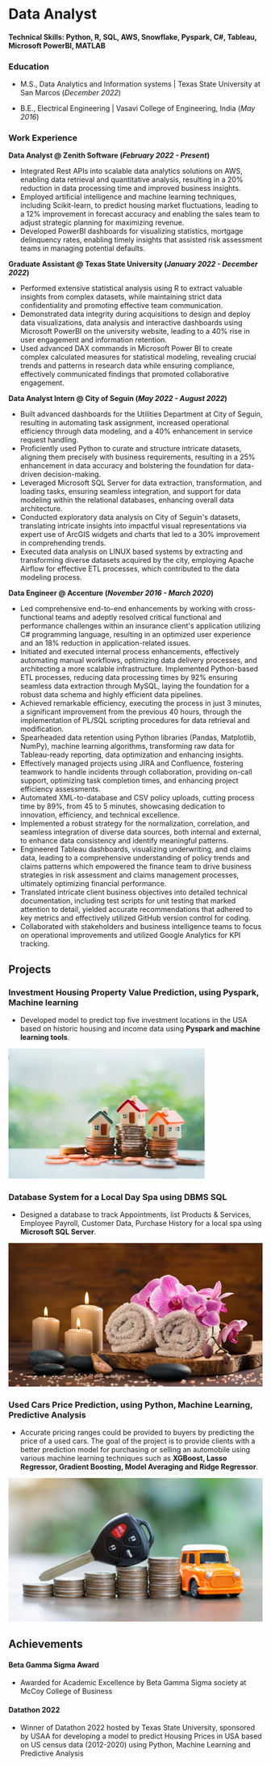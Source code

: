 # Data Analyst
#### Technical Skills: Python, R, SQL, AWS, Snowflake, Pyspark, C#, Tableau, Microsoft PowerBI, MATLAB

### Education
- M.S., Data Analytics and Information systems | Texas State University at San Marcos (_December 2022_)
                 		
- B.E., Electrical Engineering	| Vasavi College of Engineering, India (_May 2016_)	 			        		


### Work Experience
**Data Analyst  @ Zenith Software (_February 2022 - Present_)**
- Integrated Rest APIs into scalable data analytics solutions on AWS, enabling data retrieval and quantitative analysis, resulting in a 20% reduction in data processing time and improved business insights.
- Employed artificial intelligence and machine learning techniques, including Scikit-learn, to predict housing market fluctuations, leading to a 12% improvement in forecast accuracy and enabling the sales team to adjust strategic planning for maximizing revenue.
- Developed PowerBI dashboards for visualizing statistics, mortgage delinquency rates, enabling timely insights that assisted risk assessment teams in managing potential defaults.

**Graduate Assistant @ Texas State University (_January 2022 - December 2022_)**
-	Performed extensive statistical analysis using R to extract valuable insights from complex datasets, while maintaining strict data confidentiality and promoting effective team communication.
-	Demonstrated data integrity during acquisitions to design and deploy data visualizations, data analysis and interactive dashboards using Microsoft PowerBI on the university website, leading to a 40% rise in user engagement and information retention.
-	Used advanced DAX commands in Microsoft Power BI to create complex calculated measures for statistical modeling, revealing crucial trends and patterns in research data while ensuring compliance, effectively communicated findings that promoted collaborative engagement.


**Data Analyst Intern @ City of Seguin (_May 2022 - August 2022_)**
-	Built advanced dashboards for the Utilities Department at City of Seguin, resulting in automating task assignment, increased operational efficiency through data modeling, and a 40% enhancement in service request handling.
-	Proficiently used Python to curate and structure intricate datasets, aligning them precisely with business requirements, resulting in a 25% enhancement in data accuracy and bolstering the foundation for data-driven decision-making.
-	Leveraged Microsoft SQL Server for data extraction, transformation, and loading tasks, ensuring seamless integration, and support for data modeling within the relational databases, enhancing overall data architecture.
-	Conducted exploratory data analysis on City of Seguin's datasets, translating intricate insights into impactful visual representations via expert use of ArcGIS widgets and charts that led to a 30% improvement in comprehending trends. 
-	Executed data analysis on LINUX based systems by extracting and transforming diverse datasets acquired by the city, employing Apache Airflow for effective ETL processes, which contributed to the data modeling process.

**Data Engineer @ Accenture (_November 2016 - March 2020_)**
-	Led comprehensive end-to-end enhancements by working with cross-functional teams and adeptly resolved critical functional and performance challenges within an insurance client's application utilizing C# programming language, resulting in an optimized user experience and an 18% reduction in application-related issues.
-	Initiated and executed internal process enhancements, effectively automating manual workflows, optimizing data delivery processes, and architecting a more scalable infrastructure. Implemented Python-based ETL processes, reducing data processing times by 92% ensuring seamless data extraction through MySQL, laying the foundation for a robust data schema and highly efficient data pipelines.
-	Achieved remarkable efficiency, executing the process in just 3 minutes, a significant improvement from the previous 40 hours, through the implementation of PL/SQL scripting procedures for data retrieval and modification.
-	Spearheaded data retention using Python libraries (Pandas, Matplotlib, NumPy), machine learning algorithms, transforming raw data for Tableau-ready reporting, data optimization and enhancing insights.
-	Effectively managed projects using JIRA and Confluence, fostering teamwork to handle incidents through collaboration, providing on-call support, optimizing task completion times, and enhancing project efficiency assessments.
- Automated XML-to-database and CSV policy uploads, cutting process time by 89%, from 45 to 5 minutes, showcasing dedication to innovation, efficiency, and technical excellence.
- Implemented a robust strategy for the normalization, correlation, and seamless integration of diverse data sources, both internal and external, to enhance data consistency and identify meaningful patterns.
- Engineered Tableau dashboards, visualizing underwriting, and claims data, leading to a comprehensive understanding of policy trends and claims patterns which empowered the finance team to drive business strategies in risk assessment and claims management processes, ultimately optimizing financial performance.
- Translated intricate client business objectives into detailed technical documentation, including test scripts for unit testing that marked attention to detail, yielded accurate recommendations that adhered to key metrics and effectively utilized GitHub version control for coding.
- Collaborated with stakeholders and business intelligence teams to focus on operational improvements and utilized Google Analytics for KPI tracking.


## Projects
### Investment Housing Property Value Prediction, using Pyspark, Machine learning
- Developed model to predict top five investment locations in the USA based on historic housing and income data using **Pyspark and machine learning tools**.

![HousePricePRediction](https://github.com/susmithakun/SusmithaKunadharaju-github.io/blob/main/HousePricePRediction.PNG)

### Database System for a Local Day Spa using DBMS SQL
- Designed a database to track Appointments, list Products & Services, Employee Payroll, Customer Data, Purchase History for a local spa using **Microsoft SQL Server**.

![DaySpa](https://github.com/susmithakun/SusmithaKunadharaju-github.io/blob/main/DaySpa.JPEG)

### Used Cars Price Prediction, using Python, Machine Learning, Predictive Analysis
- Accurate pricing ranges could be provided to buyers by predicting the price of a used cars. The goal of the project is to provide clients with a better prediction model for purchasing or selling an automobile using various machine learning techniques such as **XGBoost, Lasso Regressor, Gradient Boosting, Model Averaging and Ridge Regressor**.

![usedcar](https://github.com/susmithakun/SusmithaKunadharaju-github.io/blob/main/usedcar.WEBP)


## Achievements
#### Beta Gamma Sigma Award
- Awarded for Academic Excellence by Beta Gamma Sigma society at McCoy College of Business

#### Datathon 2022
-	Winner of Datathon 2022 hosted by Texas State University, sponsored by USAA for developing a model to predict Housing Prices in USA based on US census data (2012-2020) using Python, Machine Learning and Predictive Analysis


